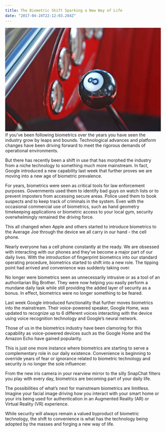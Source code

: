 ```yaml
---
title: The Biometric Shift Sparking a New Way of Life
date: "2017-04-24T22:12:03.284Z"
---
```


![biometric-trends](./biometric-shift.jpeg)
If you’ve been following biometrics over the years you have seen the industry grow by leaps and bounds. Technological advances and platform changes have been driving forward to meet the rigorous demands of operational environments.

But there has recently been a shift in use that has morphed the industry from a niche technology to something much more mainstream. In fact, Google introduced a new capability last week that further proves we are moving into a new age of biometric prevalence.

For years, biometrics were seen as critical tools for law enforcement purposes. Governments used them to identify bad guys on watch lists or to prevent imposters from accessing secure areas. Police used them to book suspects and to keep track of criminals in the system. Even with the occasional commercial use of biometrics, such as hand geometry timekeeping applications or biometric access to your local gym, security overwhelmingly remained the driving force.

This all changed when Apple and others started to introduce biometrics to the Average Joe through the device we all carry in our hand - the cell phone.

Nearly everyone has a cell phone constantly at the ready. We are obsessed with interacting with our phones and they’ve become a major part of our daily lives. With the introduction of fingerprint biometrics into our standard operating procedure, biometrics started to shift into a new role. The tipping point had arrived and convenience was suddenly taking over.

No longer were biometrics seen as unnecessarily intrusive or as a tool of an authoritarian Big Brother. They were now helping you easily perform a mundane daily task while still providing the added layer of security as a bonus. In effect, biometrics were no longer something to be feared.

Last week Google introduced functionality that further moves biometrics into the mainstream. Their voice-powered speaker, Google Home, was updated to recognize up to 6 different voices interacting with the device using voice recognition technology and Google’s neural network.

Those of us in the biometrics industry have been clamoring for this capability as voice-powered devices such as the Google Home and the Amazon Echo have gained popularity.

This is just one more instance where biometrics are starting to serve a complementary role in our daily existence. Convenience is beginning to override years of fear or ignorance related to biometric technology and security is no longer the sole influencer.

From the new iris camera in your rearview mirror to the silly SnapChat filters you play with every day, biometrics are becoming part of your daily life.

The possibilities of what’s next for mainstream biometrics are limitless. Imagine your facial image driving how you interact with your smart home or your iris being used for authentication in an Augmented Reality (AR) or Virtual Reality (VR) experience.

While security will always remain a valued byproduct of biometric technology, the shift to convenience is what has the technology being adopted by the masses and forging a new way of life.
